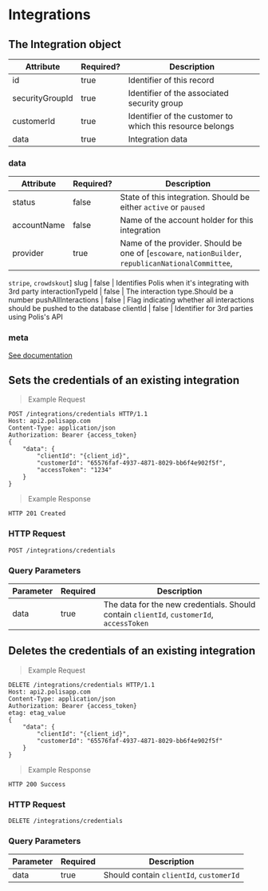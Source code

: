 # Integrations

## The Integration object

Attribute | Required? | Description
--------- | --------- | -----------
id | true | Identifier of this record
securityGroupId | true | Identifier of the associated security group
customerId | true | Identifier of the customer to which this resource belongs
data | true | Integration data

### data

Attribute | Required? | Description
--------- | --------- | -----------
status | false | State of this integration. Should be either `active` or `paused`
accountName | false | Name of the account holder for this integration
provider | true | Name of the provider. Should be one of [`escoware`, `nationBuilder`, `republicanNationalCommittee`,
  `stripe`, `crowdskout`]
slug | false | Identifies Polis when it's integrating with 3rd party
interactionTypeId | false | The interaction type.Should be a number
pushAllInteractions | false | Flag indicating whether all interactions should be pushed to the database
clientId | false | Identifier for 3rd parties using Polis's API

### meta

[See documentation](#metadata-object)

## Sets the credentials of an existing integration

> Example Request

```http
POST /integrations/credentials HTTP/1.1
Host: api2.polisapp.com
Content-Type: application/json
Authorization: Bearer {access_token}
{
	"data": {
		"clientId": "{client_id}",
		"customerId": "65576faf-4937-4871-8029-bb6f4e902f5f",
		"accessToken": "1234"
	}
}
```

> Example Response

```http
HTTP 201 Created
```

### HTTP Request

`POST /integrations/credentials`

### Query Parameters

Parameter | Required | Description
--------- | -------- | -----------
data | true | The data for the new credentials. Should contain `clientId`, `customerId`, `accessToken`


## Deletes the credentials of an existing integration

> Example Request

```http
DELETE /integrations/credentials HTTP/1.1
Host: api2.polisapp.com
Content-Type: application/json
Authorization: Bearer {access_token}
etag: etag_value
{
	"data": {
		"clientId": "{client_id}",
		"customerId": "65576faf-4937-4871-8029-bb6f4e902f5f"
	}
}
```

> Example Response

```http
HTTP 200 Success
```

### HTTP Request

`DELETE /integrations/credentials`

### Query Parameters

Parameter | Required | Description
--------- | -------- | -----------
data | true | Should contain `clientId`, `customerId`